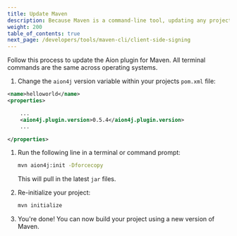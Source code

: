 ```yaml
---
title: Update Maven
description: Because Maven is a command-line tool, updating any projects with a new Maven package requires some modification of the project configuration file and removal of the library folder.
weight: 200
table_of_contents: true
next_page: /developers/tools/maven-cli/client-side-signing
---
```


Follow this process to update the Aion plugin for Maven. All terminal commands are the same across operating systems.

1. Change the `aion4j` version variable within your projects `pom.xml` file:

```xml
<name>helloworld</name>
<properties>

    ...
    <aion4j.plugin.version>0.5.4</aion4j.plugin.version>
    ...

</properties>
```

1. Run the following line in a terminal or command prompt:

    ```bash
    mvn aion4j:init -Dforcecopy  
    ```

    This will pull in the latest `jar` files.

1. Re-initialize your project:

    ```bash
    mvn initialize
    ```

1. You're done! You can now build your project using a new version of Maven.
